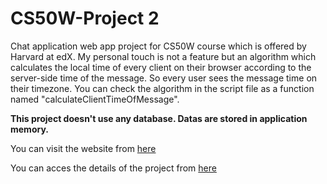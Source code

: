 # CS50W-Project 2

Chat application web app project for CS50W course which is offered by Harvard at edX. My personal touch is not a feature but an algorithm which calculates the local time of every client on their browser according to the server-side time of the message. So every user sees the message time on their timezone. You can check the algorithm in the script file as a function named "calculateClientTimeOfMessage".

**This project doesn't use any database. Datas are stored in application memory.**

You can visit the website from [here](https://cs50wproject2ataberk.herokuapp.com/)

You can acces the details of the project from [here](https://docs.cs50.net/web/2019/x/projects/2/project2.html)
